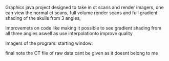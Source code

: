 
Graphics java project designed to take in ct scans and render imagers, 
one can view the normal ct scans, full volume render scans and full gradient shading of the skulls from 3 angles,

Improvemets on code like making it possible to see gradient shading from all three angles aswell as use interpolationto improve quality

Imagers of the program:
starting window:



final note the CT file of raw data cant be given as it doesnt belong to me
